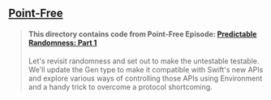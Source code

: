 ## [Point-Free](https://www.pointfree.co)

> #### This directory contains code from Point-Free Episode: [Predictable Randomness: Part 1](https://www.pointfree.co/episodes/ep47-predictable-randomness-part-1)
>
> Let's revisit randomness and set out to make the untestable testable. We'll update the Gen type to make it compatible with Swift's new APIs and explore various ways of controlling those APIs using Environment and a handy trick to overcome a protocol shortcoming.
